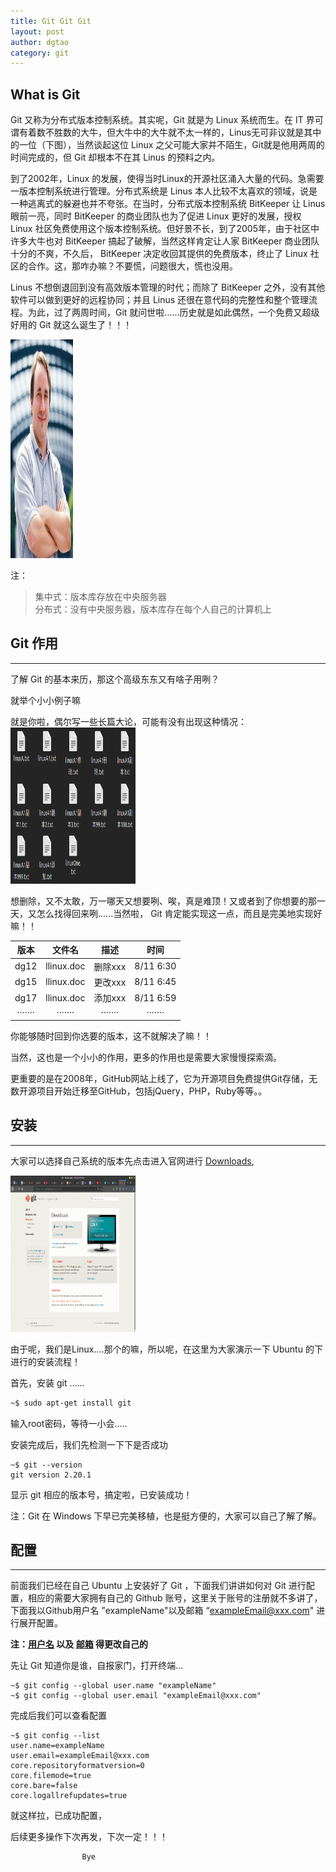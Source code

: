 ```yaml
---
title: Git Git Git
layout: post
author: dgtao
category: git
---
```


## What is Git ##
Git 又称为分布式版本控制系统。其实呢，Git 就是为 Linux 系统而生。在 IT 界可谓有着数不胜数的大牛，但大牛中的大牛就不太一样的，Linus无可非议就是其中的一位（下图），当然谈起这位 Linux 之父可能大家并不陌生，Git就是他用两周的时间完成的，但 Git 却根本不在其 Linus 的预料之内。



到了2002年，Linux 的发展，使得当时Linux的开源社区涌入大量的代码。急需要一版本控制系统进行管理。分布式系统是 Linus 本人比较不太喜欢的领域，说是一种逃离式的躲避也并不夸张。在当时，分布式版本控制系统 BitKeeper 让 Linus 眼前一亮，同时 BitKeeper 的商业团队也为了促进 Linux 更好的发展，授权 Linux 社区免费使用这个版本控制系统。但好景不长，到了2005年，由于社区中许多大牛也对 BitKeeper 搞起了破解，当然这样肯定让人家 BitKeeper 商业团队十分的不爽，不久后， BitKeeper 决定收回其提供的免费版本，终止了 Linux 社区的合作。这，那咋办嘛？不要慌，问题很大，慌也没用。

Linus 不想倒退回到没有高效版本管理的时代；而除了 BitKeeper 之外，没有其他软件可以做到更好的远程协同；并且 Linus 还很在意代码的完整性和整个管理流程。为此，过了两周时间，Git 就问世啦......历史就是如此偶然，一个免费又超级好用的 Git 就这么诞生了！！！

<img src="/assets/gitOne/Selection_007.png" width="100" height="350"/>

注：

> 集中式：版本库存放在中央服务器                                            
> 分布式：没有中央服务器，版本库存在每个人自己的计算机上

## Git 作用 ##

---

了解 Git 的基本来历，那这个高级东东又有啥子用咧？

就举个小小例子嘛

就是你啦，偶尔写一些长篇大论，可能有没有出现这种情况：<img src="/assets/gitOne/Selection_002.png" width="200" height="250"/>

想删除，又不太敢，万一哪天又想要咧、唉，真是难顶！又或者到了你想要的那一天，又怎么找得回来咧......当然啦， Git 肯定能实现这一点，而且是完美地实现好嘛！！

|  版本   |   文件名   |  描述   |   时间    |
| :-----: | :--------: | :-----: | :-------: |
|  dg12   | llinux.doc | 删除xxx | 8/11 6:30 |
|  dg15   | llinux.doc | 更改xxx | 8/11 6:45 |
|  dg17   | llinux.doc | 添加xxx | 8/11 6:59 |
| ······· |  ·······   | ······· |  ·······  |


你能够随时回到你选要的版本，这不就解决了嘛！！

当然，这也是一个小小的作用，更多的作用也是需要大家慢慢探索滴。

更重要的是在2008年，GitHub网站上线了，它为开源项目免费提供Git存储，无数开源项目开始迁移至GitHub，包括jQuery，PHP，Ruby等等。。

## 安装  ##

----------

大家可以选择自己系统的版本先点击进入官网进行 [Downloads](https://git-scm.com/downloads),

<img src="/assets/gitOne/Download.png" width="200" height="250"/>

由于呢，我们是Linux....那个的嘛，所以呢，在这里为大家演示一下 Ubuntu 的下进行的安装流程！

首先，安装 git ......

``` sh
~$ sudo apt-get install git 
```

输入root密码，等待一小会.....

安装完成后，我们先检测一下下是否成功

```shell
~$ git --version
git version 2.20.1
```

显示 git 相应的版本号，搞定啦，已安装成功！

注：Git 在 Windows 下早已完美移植，也是挺方便的，大家可以自己了解了解。 

## 配置 ##

----

前面我们已经在自己 Ubuntu 上安装好了 Git ，下面我们讲讲如何对 Git 进行配置，相应的需要大家拥有自己的 Github 账号，这里关于账号的注册就不多讲了，下面我以Github用户名 ”exampleName"以及邮箱 “exampleEmail@xxx.com" 进行展开配置。

**注：<u>用户名</u> 以及 <u>邮箱</u> 得更改自己的**

先让 Git 知道你是谁，自报家门，打开终端...

```shell
~$ git config --global user.name "exampleName"
~$ git config --global user.email "exampleEmail@xxx.com"
```

完成后我们可以查看配置

```shell
~$ git config --list
user.name=exampleName
user.email=exampleEmail@xxx.com
core.repositoryformatversion=0
core.filemode=true
core.bare=false
core.logallrefupdates=true
```

就这样拉，已成功配置，

后续更多操作下次再发，下次一定！！！

                    Bye